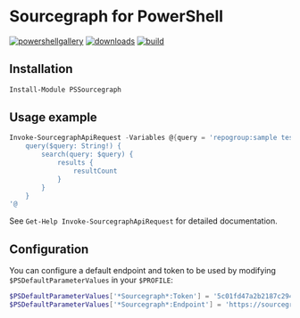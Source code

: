 
# Sourcegraph for PowerShell

[![powershellgallery](https://img.shields.io/powershellgallery/v/PSSourcegraph.svg)](https://www.powershellgallery.com/packages/PSSourcegraph)
[![downloads](https://img.shields.io/powershellgallery/dt/PSSourcegraph.svg?label=downloads)](https://www.powershellgallery.com/packages/PSSourcegraph)
[![build](https://travis-ci.org/sourcegraph/PSSourcegraph.svg?branch=master)](https://travis-ci.org/sourcegraph/PSSourcegraph)

## Installation

```powershell
Install-Module PSSourcegraph
```

## Usage example

```powershell
Invoke-SourcegraphApiRequest -Variables @{query = 'repogroup:sample test'} -Query @'
    query($query: String!) {
        search(query: $query) {
            results {
                resultCount
            }
        }
    }
'@
```

See `Get-Help Invoke-SourcegraphApiRequest` for detailed documentation.

## Configuration

You can configure a default endpoint and token to be used by modifying `$PSDefaultParameterValues` in your `$PROFILE`:

```powershell
$PSDefaultParameterValues['*Sourcegraph*:Token'] = '5c01fd47a2b2187c2947f8a2eb76b358f3ed0e26'
$PSDefaultParameterValues['*Sourcegraph*:Endpoint'] = 'https://sourcegraph.example.com'
```
